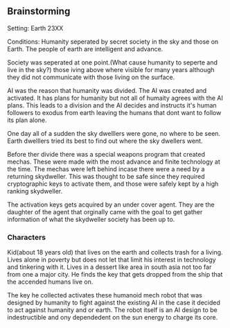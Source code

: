 ## Brainstorming 

Setting: Earth 23XX

Conditions:
Humanity seperated by secret society in the sky and those on Earth. The people of earth are intelligent and advance. 

Society was seperated at one point.(What cause humanity to seperte and live in the sky?) those iving above where visible for many years although they did not communicate with those living on the surface. 

AI was the reason that humanity was divided. The AI was created and activated. It has plans for humanity but not all of humaity agrees with the AI plans. This leads to a division and the AI decides and instructs it's human followers to exodus from earth leaving the humans that dont want to follow its plan alone. 

One day all of a sudden the sky dwelllers were gone, no where to be seen. Earth dwelllers tried its best to find out where the sky dwellers went. 

Before ther divide there was a special weapons program that created mechas. These were made with the most advance and finite technology at the time. The mechas were left behind incase there were a need by a returning skydweller. This was thought to be safe since they required cryptographic keys to activate them, and those were safely kept by a high ranking skydweller. 

The activation keys gets acquired by an under cover agent. They are the daughter of the agent that orginally came with the goal to get gather information of what the skydweller society has been up to. 


### Characters

Kid(about 18 years old) that lives on the earth and collects trash for a living. Lives alone in poverty but does not let that limit his interest in technology and tinkering with it. Lives in a dessert like area in south asia not too far from one a major city. He finds the key that gets dropped from the ship that the accended humans live on. 

The key he collected activates these humanoid mech robot that was designed by humanity to fight against the existing AI in the case it decided to act against humanity and or earth. The robot itself is an AI design to be indestructible and ony dependedent on the sun energy to charge its core. 
